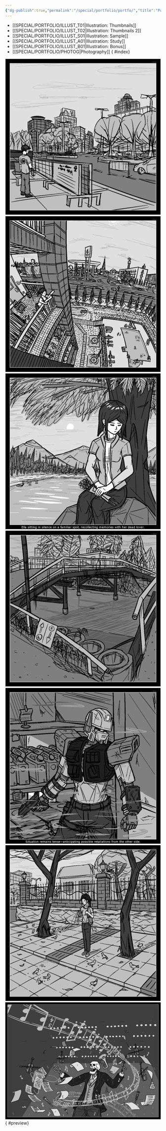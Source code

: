 ```yaml
---
{"dg-publish":true,"permalink":"/special/portfolio/portfo/","title":"Portfolio","tags":["-speciak","-portfolio","-member/nin827"]}
---
```


- [[SPECIAL/PORTFOLIO/ILLUST_T01\|Illustration: Thumbnails]]
- [[SPECIAL/PORTFOLIO/ILLUST_T02\|Illustration: Thumbnails 2]]
- [[SPECIAL/PORTFOLIO/ILLUST_S01\|Illustration: Sample]]
- [[SPECIAL/PORTFOLIO/ILLUST_A01\|Illustration: Study]]
- [[SPECIAL/PORTFOLIO/ILLUST_B01\|Illustration: Bonus]]
- [[SPECIAL/PORTFOLIO/PHOTOG\|Photography]]
{ #index}


![PICTURE_Central-side-street_THUMBNAIL_dt2302.png|thumbnail](/img/user/RESOURCE/ASSET/ARTWORK/PICTURE_Central-side-street_THUMBNAIL_dt2302.png)
![PICTURE_Suburban-apartment-balcony-view_THUMBNAIL_dt2408.png|thumbnail](/img/user/RESOURCE/ASSET/ARTWORK/PICTURE_Suburban-apartment-balcony-view_THUMBNAIL_dt2408.png)
![PICTURE_Ella-reminiscing-former-partner_THUMBNAIL_cg003-dt2501-scElla.png|thumbnail](/img/user/RESOURCE/ASSET/ARTWORK/PICTURE_Ella-reminiscing-former-partner_THUMBNAIL_cg003-dt2501-scElla.png)
![PICTURE_Rural-canal-bridge_THUMBNAIL_dt2302.png|thumbnail](/img/user/RESOURCE/ASSET/ARTWORK/PICTURE_Rural-canal-bridge_THUMBNAIL_dt2302.png)
![PICTURE_Counterattack-anticipation_THUMBNAIL_crVin-dt2206.png|thumbnail](/img/user/RESOURCE/ASSET/ARTWORK/PICTURE_Counterattack-anticipation_THUMBNAIL_crVin-dt2206.png)
![PICTURE_Park-entrace-waiting_THUMBNAIL_dt2302.png|thumbnail](/img/user/RESOURCE/ASSET/ARTWORK/PICTURE_Park-entrace-waiting_THUMBNAIL_dt2302.png)
![PICTURE_The-skeletal-orchestra-conductor_THUMBNAIL-cg031-dt2504.png|thumbnail](/img/user/RESOURCE/ASSET/ARTWORK/PICTURE_The-skeletal-orchestra-conductor_THUMBNAIL-cg031-dt2504.png)
{ #preview}

